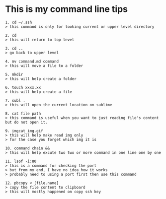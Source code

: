# This is my command line tips

	1. cd ~/.ssh
	> this command is only for looking current or upper level directory

	2. cd 
	> this will return to top level

	3. cd ..
	> go back to upper level

	4. mv command.md command
	> this will move a file to a folder

	5. mkdir
	> this will help create a folder

	6. touch xxxx.xx
	> this will help create a file

	7. subl .
	> this will open the current location on sublime

	8. cat file path
	> this command is useful when you want to just reading file's content but do not open it.

	9. imgcat img.gif
	> this will help make read img only
	> for the case you forget which img it is

	10. command chain && 
	> this will help excute two two or more command in one line one by one

	11. lsof -i:80
	> this is a command for checking the port
	> but from my end, I have no idea how it works
	> probably need to using a port first then use this command

	12. pbcopy < [file.name]
	> copy the file content to clipboard
	> this will mostly happened on copy ssh key
	